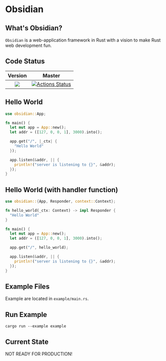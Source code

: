 # Obsidian

## What's Obsidian?

`Obsidian` is a web-application framework in Rust with a vision to make Rust web development fun.

## Code Status

|                                    **Version**                                     |                                                                     **Master**                                                                      |
| :--------------------------------------------------------------------------------: | :-------------------------------------------------------------------------------------------------------------------------------------------------: |
| [![](http://meritbadge.herokuapp.com/obsidian)](https://crates.io/crates/obsidian) | [![Actions Status](https://github.com/obsidian-rs/obsidian/workflows/Obsidian%20Action/badge.svg)](https://github.com/obsidian-rs/obsidian/actions) |

## Hello World
```rust
use obsidian::App;

fn main() {
  let mut app = App::new();
  let addr = ([127, 0, 0, 1], 3000).into();

  app.get("/", |_ctx| {
    "Hello World"
  });

  app.listen(&addr, || {
    println!("server is listening to {}", &addr);
  });
}
```

## Hello World (with handler function)
```rust
use obsidian::{App, Responder, context::Context};

fn hello_world(_ctx: Context) -> impl Responder {
  "Hello World"
}

fn main() {
  let mut app = App::new();
  let addr = ([127, 0, 0, 1], 3000).into();

  app.get("/", hello_world);

  app.listen(&addr, || {
    println!("server is listening to {}", &addr);
  });
}
```

## Example Files

Example are located in `example/main.rs`.

## Run Example

```
cargo run --example example
```

## Current State

NOT READY FOR PRODUCTION!
